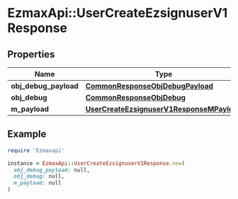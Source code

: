 # EzmaxApi::UserCreateEzsignuserV1Response

## Properties

| Name | Type | Description | Notes |
| ---- | ---- | ----------- | ----- |
| **obj_debug_payload** | [**CommonResponseObjDebugPayload**](CommonResponseObjDebugPayload.md) |  |  |
| **obj_debug** | [**CommonResponseObjDebug**](CommonResponseObjDebug.md) |  | [optional] |
| **m_payload** | [**UserCreateEzsignuserV1ResponseMPayload**](UserCreateEzsignuserV1ResponseMPayload.md) |  |  |

## Example

```ruby
require 'Ezmaxapi'

instance = EzmaxApi::UserCreateEzsignuserV1Response.new(
  obj_debug_payload: null,
  obj_debug: null,
  m_payload: null
)
```

